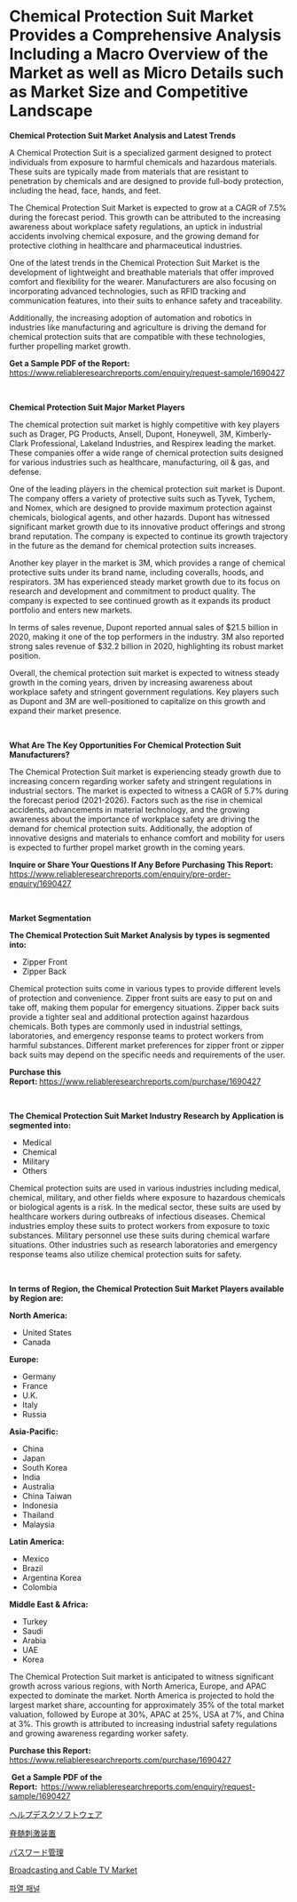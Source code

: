 <p><h1>Chemical Protection Suit Market Provides a Comprehensive Analysis Including a Macro Overview of the Market as well as Micro Details such as Market Size and Competitive Landscape</h1></p><p><strong>Chemical Protection Suit Market Analysis and Latest Trends</strong></p>
<p><p>A Chemical Protection Suit is a specialized garment designed to protect individuals from exposure to harmful chemicals and hazardous materials. These suits are typically made from materials that are resistant to penetration by chemicals and are designed to provide full-body protection, including the head, face, hands, and feet.</p><p>The Chemical Protection Suit Market is expected to grow at a CAGR of 7.5% during the forecast period. This growth can be attributed to the increasing awareness about workplace safety regulations, an uptick in industrial accidents involving chemical exposure, and the growing demand for protective clothing in healthcare and pharmaceutical industries.</p><p>One of the latest trends in the Chemical Protection Suit Market is the development of lightweight and breathable materials that offer improved comfort and flexibility for the wearer. Manufacturers are also focusing on incorporating advanced technologies, such as RFID tracking and communication features, into their suits to enhance safety and traceability.</p><p>Additionally, the increasing adoption of automation and robotics in industries like manufacturing and agriculture is driving the demand for chemical protection suits that are compatible with these technologies, further propelling market growth.</p></p>
<p><strong>Get a Sample PDF of the Report:&nbsp;</strong> <a href="https://www.reliableresearchreports.com/enquiry/request-sample/1690427">https://www.reliableresearchreports.com/enquiry/request-sample/1690427</a></p>
<p>&nbsp;</p>
<p><strong>Chemical Protection Suit Major Market Players</strong></p>
<p><p>The chemical protection suit market is highly competitive with key players such as Drager, PG Products, Ansell, Dupont, Honeywell, 3M, Kimberly-Clark Professional, Lakeland Industries, and Respirex leading the market. These companies offer a wide range of chemical protection suits designed for various industries such as healthcare, manufacturing, oil & gas, and defense.</p><p>One of the leading players in the chemical protection suit market is Dupont. The company offers a variety of protective suits such as Tyvek, Tychem, and Nomex, which are designed to provide maximum protection against chemicals, biological agents, and other hazards. Dupont has witnessed significant market growth due to its innovative product offerings and strong brand reputation. The company is expected to continue its growth trajectory in the future as the demand for chemical protection suits increases.</p><p>Another key player in the market is 3M, which provides a range of chemical protective suits under its brand name, including coveralls, hoods, and respirators. 3M has experienced steady market growth due to its focus on research and development and commitment to product quality. The company is expected to see continued growth as it expands its product portfolio and enters new markets.</p><p>In terms of sales revenue, Dupont reported annual sales of $21.5 billion in 2020, making it one of the top performers in the industry. 3M also reported strong sales revenue of $32.2 billion in 2020, highlighting its robust market position.</p><p>Overall, the chemical protection suit market is expected to witness steady growth in the coming years, driven by increasing awareness about workplace safety and stringent government regulations. Key players such as Dupont and 3M are well-positioned to capitalize on this growth and expand their market presence.</p></p>
<p>&nbsp;</p>
<p><strong>What Are The Key Opportunities For Chemical Protection Suit Manufacturers?</strong></p>
<p><p>The Chemical Protection Suit market is experiencing steady growth due to increasing concern regarding worker safety and stringent regulations in industrial sectors. The market is expected to witness a CAGR of 5.7% during the forecast period (2021-2026). Factors such as the rise in chemical accidents, advancements in material technology, and the growing awareness about the importance of workplace safety are driving the demand for chemical protection suits. Additionally, the adoption of innovative designs and materials to enhance comfort and mobility for users is expected to further propel market growth in the coming years.</p></p>
<p><strong>Inquire or Share Your Questions If Any Before Purchasing This Report:</strong> <a href="https://www.reliableresearchreports.com/enquiry/pre-order-enquiry/1690427">https://www.reliableresearchreports.com/enquiry/pre-order-enquiry/1690427</a></p>
<p>&nbsp;</p>
<p><strong>Market Segmentation</strong></p>
<p><strong>The Chemical Protection Suit Market Analysis by types is segmented into:</strong></p>
<p><ul><li>Zipper Front</li><li>Zipper Back</li></ul></p>
<p><p>Chemical protection suits come in various types to provide different levels of protection and convenience. Zipper front suits are easy to put on and take off, making them popular for emergency situations. Zipper back suits provide a tighter seal and additional protection against hazardous chemicals. Both types are commonly used in industrial settings, laboratories, and emergency response teams to protect workers from harmful substances. Different market preferences for zipper front or zipper back suits may depend on the specific needs and requirements of the user.</p></p>
<p><strong>Purchase this Report:&nbsp;</strong><a href="https://www.reliableresearchreports.com/purchase/1690427">https://www.reliableresearchreports.com/purchase/1690427</a></p>
<p>&nbsp;</p>
<p><strong>The Chemical Protection Suit Market Industry Research by Application is segmented into:</strong></p>
<p><ul><li>Medical</li><li>Chemical</li><li>Military</li><li>Others</li></ul></p>
<p><p>Chemical protection suits are used in various industries including medical, chemical, military, and other fields where exposure to hazardous chemicals or biological agents is a risk. In the medical sector, these suits are used by healthcare workers during outbreaks of infectious diseases. Chemical industries employ these suits to protect workers from exposure to toxic substances. Military personnel use these suits during chemical warfare situations. Other industries such as research laboratories and emergency response teams also utilize chemical protection suits for safety.</p></p>
<p>&nbsp;</p>
<p><strong>In terms of Region, the Chemical Protection Suit Market Players available by Region are:</strong></p>
<p>
    <p> <strong> North America: </strong>
        <ul>
            <li>United States</li>
            <li>Canada</li>
        </ul>
        </p> 
    <p> <strong> Europe: </strong>
        <ul>
            <li>Germany</li>
            <li>France</li>
            <li>U.K.</li>
            <li>Italy</li>
            <li>Russia</li>
        </ul>
        </p> 
    <p> <strong> Asia-Pacific: </strong>
        <ul>
            <li>China</li>
            <li>Japan</li>
            <li>South Korea</li>
            <li>India</li>
            <li>Australia</li>
            <li>China Taiwan</li>
            <li>Indonesia</li>
            <li>Thailand</li>
            <li>Malaysia</li>
        </ul>
        </p> 
    <p> <strong> Latin America: </strong>
        <ul>
            <li>Mexico</li>
            <li>Brazil</li>
            <li>Argentina Korea</li>
            <li>Colombia</li>
        </ul>
        </p> 
    <p> <strong> Middle East & Africa: </strong>
        <ul>
            <li>Turkey</li>
            <li>Saudi</li>
            <li>Arabia</li>
            <li>UAE</li>
            <li>Korea</li>
        </ul>
    </p>
    </p>
<p><p>The Chemical Protection Suit market is anticipated to witness significant growth across various regions, with North America, Europe, and APAC expected to dominate the market. North America is projected to hold the largest market share, accounting for approximately 35% of the total market valuation, followed by Europe at 30%, APAC at 25%, USA at 7%, and China at 3%. This growth is attributed to increasing industrial safety regulations and growing awareness regarding worker safety.</p></p>
<p><strong>Purchase this Report: </strong><a href="https://www.reliableresearchreports.com/purchase/1690427">https://www.reliableresearchreports.com/purchase/1690427</a></p>
<p>&nbsp;<strong>Get a Sample PDF of the Report:&nbsp;&nbsp;</strong><a href="https://www.reliableresearchreports.com/enquiry/request-sample/1690427">https://www.reliableresearchreports.com/enquiry/request-sample/1690427</a></p>
<p><strong></strong></p>
<p><p><a href="https://github.com/vtbvgl20191192/Market-Research-Report-List-1/blob/main/29760485847.md">ヘルプデスクソフトウェア</a></p><p><a href="https://medium.com/@elmorunolfsson2023/%E8%84%8A%E9%AB%84%E5%88%BA%E6%BF%80%E8%A3%85%E7%BD%AE%E5%B8%82%E5%A0%B4%E8%AA%BF%E6%9F%BB%E3%83%AC%E3%83%9D%E3%83%BC%E3%83%88-%E3%81%9D%E3%81%AE%E6%AD%B4%E5%8F%B2%E3%81%A82024%E5%B9%B4%E3%81%8B%E3%82%892031%E5%B9%B4%E3%81%BE%E3%81%A7%E3%81%AE%E4%BA%88%E6%B8%AC-f897d3c7307d">脊髄刺激装置</a></p><p><a href="https://github.com/avwofrml53535/Market-Research-Report-List-1/blob/main/19984485846.md">パスワード管理</a></p><p><a href="https://issuu.com/reportprime-2/docs/broadcasting-and-cable-tv-market-size-2030.pptx">Broadcasting and Cable TV Market</a></p><p><a href="https://github.com/TrevorKruvalis5678/Market-Research-Report-List-1/blob/main/63149775396.md">파열 패널</a></p></p>